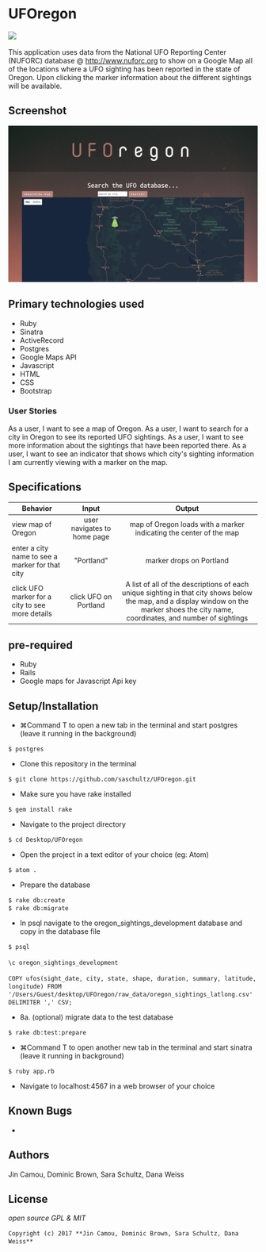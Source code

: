 # UFOregon
![](https://media.giphy.com/media/VbmYpyiGXt2AU/giphy.gif)


This application uses data from the National UFO Reporting Center (NUFORC) database @ http://www.nuforc.org to show on a Google Map all of the locations where a UFO sighting has been reported in the state of Oregon. Upon clicking the marker information about the different sightings will be available.

## Screenshot

![screenshot](public/img/screen_shot.png)

## Primary technologies used

* Ruby
* Sinatra
* ActiveRecord
* Postgres
* Google Maps API
* Javascript
* HTML
* CSS
* Bootstrap

### User Stories

As a user, I want to see a map of Oregon.
As a user, I want to search for a city in Oregon to see its reported UFO sightings.
As a user, I want to see more information about the sightings that have been reported there.
As a user, I want to see an indicator that shows which city's sighting information I am currently viewing with a marker on the map.

## Specifications

| Behavior | Input | Output |
|----------|:-----:|:------:|
| view map of Oregon  | user navigates to home page | map of Oregon loads with a marker indicating the center of the map |
| enter a city name to see a marker for that city | "Portland" | marker drops on Portland |
| click UFO marker for a city to see more details | click UFO on Portland | A list of all of the descriptions of each unique sighting in that city shows below the map, and a display window on the marker shoes the city name, coordinates, and number of sightings |

## pre-required

* Ruby
* Rails
* Google maps for Javascript Api key

## Setup/Installation

* ⌘Command T to open a new tab in the terminal and start postgres (leave it running in the background)
```
$ postgres
```
* Clone this repository in the terminal
```
$ git clone https://github.com/saschultz/UFOregon.git
```
* Make sure you have rake installed
```
$ gem install rake
```
* Navigate to the project directory
```
$ cd Desktop/UFOregon
```
* Open the project in a text editor of your choice (eg: Atom)
```
$ atom .
```
* Prepare the database
```
$ rake db:create
$ rake db:migrate
```
* In psql navigate to the oregon_sightings_development database and copy in the database file
```
$ psql

\c oregon_sightings_development

COPY ufos(sight_date, city, state, shape, duration, summary, latitude, longitude) FROM '/Users/Guest/desktop/UFOregon/raw_data/oregon_sightings_latlong.csv' DELIMITER ',' CSV;
```
* 8a. (optional) migrate data to the test database
```
$ rake db:test:prepare
```
* ⌘Command T to open another new tab in the terminal and start sinatra (leave it running in background)
```
$ ruby app.rb
```
* Navigate to localhost:4567 in a web browser of your choice

## Known Bugs
*

## Authors

Jin Camou, Dominic Brown, Sara Schultz, Dana Weiss

## License

*open source GPL & MIT*

```
Copyright (c) 2017 **Jin Camou, Dominic Brown, Sara Schultz, Dana Weiss**
```
